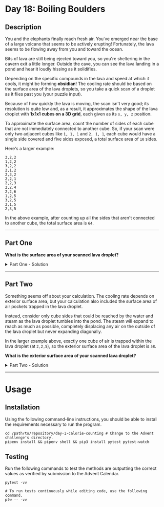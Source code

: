 # Day 18: Boiling Boulders

## Description

You and the elephants finally reach fresh air. You've emerged near the base of a large volcano that seems to be actively
erupting! Fortunately, the lava seems to be flowing away from you and toward the ocean.

Bits of lava are still being ejected toward you, so you're sheltering in the cavern exit a little longer. Outside the
cave, you can see the lava landing in a pond and hear it loudly hissing as it solidifies.

Depending on the specific compounds in the lava and speed at which it cools, it might be forming **obsidian**! The
cooling rate should be based on the surface area of the lava droplets, so you take a quick scan of a droplet as it flies
past you (your puzzle input).

Because of how quickly the lava is moving, the scan isn't very good; its resolution is quite low and, as a result, it
approximates the shape of the lava droplet with **1x1x1 cubes on a 3D grid**, each given as its `x, y, z` position.

To approximate the surface area, count the number of sides of each cube that are not immediately connected to another
cube. So, if your scan were only two adjacent cubes like `1, 1, 1` and `2, 1, 1`, each cube would have a single side
covered and five sides exposed, a total surface area of `10` sides.

Here's a larger example:

```shell
2,2,2
1,2,2
3,2,2
2,1,2
2,3,2
2,2,1
2,2,3
2,2,4
2,2,6
1,2,5
3,2,5
2,1,5
2,3,5
```

In the above example, after counting up all the sides that aren't connected to another cube, the total surface area
is `64`.

---

## Part One

**What is the surface area of your scanned lava droplet?**

<details>
  <summary>Part One - Solution</summary>

  ```shell
  4390
  ```

</details>

---

## Part Two

Something seems off about your calculation. The cooling rate depends on exterior surface area, but your calculation also
included the surface area of air pockets trapped in the lava droplet.

Instead, consider only cube sides that could be reached by the water and steam as the lava droplet tumbles into the
pond. The steam will expand to reach as much as possible, completely displacing any air on the outside of the lava
droplet but never expanding diagonally.

In the larger example above, exactly one cube of air is trapped within the lava droplet (at `2,2,5`), so the exterior
surface area of the lava droplet is `58`.

**What is the exterior surface area of your scanned lava droplet?**

<details>
  <summary>Part Two - Solution</summary>

  ```shell
  2534
  ```

</details>

---

# Usage

## Installation

Using the following command-line instructions, you should be able to install the requirements necessary to run the
program.

```shell
cd /path/to/repository/day-1-calorie-counting # Change to the Advent challenge's directory.
pipenv install && pipenv shell && pip3 install pytest pytest-watch
```

## Testing

Run the following commands to test the methods are outputting the correct values as verified by submission to the Advent
Calendar.

```shell
pytest -vv

# To run tests continuously while editing code, use the following command.
ptw -- -vv
```
